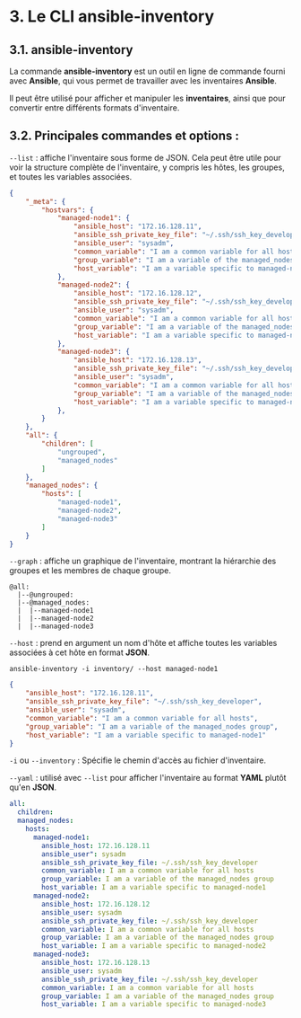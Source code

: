 # 3. Le CLI ansible-inventory

## 3.1. ansible-inventory

La commande **ansible-inventory** est un outil en ligne de commande fourni avec **Ansible**, qui vous permet de travailler avec les inventaires **Ansible**.

Il peut être utilisé pour afficher et manipuler les **inventaires**, ainsi que pour convertir entre différents formats d'inventaire.

## 3.2. Principales commandes et options :

`--list` : affiche l'inventaire sous forme de JSON. Cela peut être utile pour voir la structure complète de l'inventaire, y compris les hôtes, les groupes, et toutes les variables associées.

```JSON
{
    "_meta": {
        "hostvars": {
            "managed-node1": {
                "ansible_host": "172.16.128.11",
                "ansible_ssh_private_key_file": "~/.ssh/ssh_key_developer",
                "ansible_user": "sysadm",
                "common_variable": "I am a common variable for all hosts",
                "group_variable": "I am a variable of the managed_nodes group",
                "host_variable": "I am a variable specific to managed-node1"
            },
            "managed-node2": {
                "ansible_host": "172.16.128.12",
                "ansible_ssh_private_key_file": "~/.ssh/ssh_key_developer",
                "ansible_user": "sysadm",
                "common_variable": "I am a common variable for all hosts",
                "group_variable": "I am a variable of the managed_nodes group",
                "host_variable": "I am a variable specific to managed-node2"
            },
            "managed-node3": {
                "ansible_host": "172.16.128.13",
                "ansible_ssh_private_key_file": "~/.ssh/ssh_key_developer",
                "ansible_user": "sysadm",
                "common_variable": "I am a common variable for all hosts",
                "group_variable": "I am a variable of the managed_nodes group",
                "host_variable": "I am a variable specific to managed-node3"
            },
        }
    },
    "all": {
        "children": [
            "ungrouped",
            "managed_nodes"
        ]
    },
    "managed_nodes": {
        "hosts": [
            "managed-node1",
            "managed-node2",
            "managed-node3"
        ]
    }
}
```

`--graph` : affiche un graphique de l'inventaire, montrant la hiérarchie des groupes et les membres de chaque groupe.

```TEXT
@all:
  |--@ungrouped:
  |--@managed_nodes:
  |  |--managed-node1
  |  |--managed-node2
  |  |--managed-node3
```

`--host` : prend en argument un nom d'hôte et affiche toutes les variables associées à cet hôte en format **JSON**.

```SHELL
ansible-inventory -i inventory/ --host managed-node1
```

```JSON
{
    "ansible_host": "172.16.128.11",
    "ansible_ssh_private_key_file": "~/.ssh/ssh_key_developer",
    "ansible_user": "sysadm",
    "common_variable": "I am a common variable for all hosts",
    "group_variable": "I am a variable of the managed_nodes group",
    "host_variable": "I am a variable specific to managed-node1"
}
```

`-i` ou `--inventory` : Spécifie le chemin d'accès au fichier d'inventaire.

`--yaml` : utilisé avec `--list` pour afficher l'inventaire au format **YAML** plutôt qu'en **JSON**.

```YAML
all:
  children:
  managed_nodes:
    hosts:
      managed-node1:
        ansible_host: 172.16.128.11
        ansible_user": sysadm
        ansible_ssh_private_key_file: ~/.ssh/ssh_key_developer
        common_variable: I am a common variable for all hosts
        group_variable: I am a variable of the managed_nodes group
        host_variable: I am a variable specific to managed-node1
      managed-node2:
        ansible_host: 172.16.128.12
        ansible_user: sysadm
        ansible_ssh_private_key_file: ~/.ssh/ssh_key_developer
        common_variable: I am a common variable for all hosts
        group_variable: I am a variable of the managed_nodes group
        host_variable: I am a variable specific to managed-node2
      managed-node3:
        ansible_host: 172.16.128.13
        ansible_user: sysadm
        ansible_ssh_private_key_file: ~/.ssh/ssh_key_developer
        common_variable: I am a common variable for all hosts
        group_variable: I am a variable of the managed_nodes group
        host_variable: I am a variable specific to managed-node3
```

